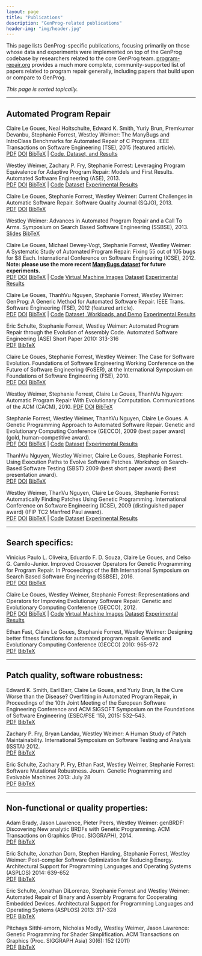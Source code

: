 ```yaml
---
layout: page
title: "Publications"
description: "GenProg-related publications"
header-img: "img/header.jpg"
---
```


This page lists GenProg-specific publications, focusing primarily on those whose
data and experiments were implemented on top of the GenProg codebase by
researchers related to the core GenProg
team.  [program-repair.org](http://program-repair.org/) provides a much more
complete, community-supported list of papers related to program repair
generally, including papers that build upon or compare to GenProg.

*This page is sorted topically.*

---

Automated Program Repair
-------------------------

<a id="tse15"></a>Claire Le Goues, Neal Holtschulte, Edward K. Smith, Yuriy Brun, Premkumar
Devanbu, Stephanie Forrest, Westley Weimer: The ManyBugs and IntroClass
Benchmarks for Automated Repair of C Programs. IEEE Transactions on Software
Engineering (TSE), 2015 (featured article).  
[PDF](https://squareslab.github.io/papers-repo/pdfs/benchmarks-2015-tse-preprint.pdf) 
[DOI](https://doi.org/10.1109/TSE.2015.2454513) 
[BibTeX](https://squareslab.github.io/papers-repo/bib/legoues-tse15.bib) | 
[Code, Dataset, and Results](http://repairbenchmarks.cs.umass.edu/)

<a id="ase13"></a>Westley Weimer, Zachary P. Fry, Stephanie Forrest: Leveraging Program
Equivalence for Adaptive Program Repair: Models and First Results. Automated
Software Engineering (ASE), 2013.  
[PDF](https://squareslab.github.io/papers-repo/pdfs/weimer-ase2013-preprint.pdf) 
[DOI](https://doi.org/10.1109/ASE.2013.6693094) 
[BibTeX](https://squareslab.github.io/papers-repo/bib/) | 
[Code](https://github.com/squaresLab/genprog-code/tree/releases/v3.0)
[Dataset](/experiments/index.html#icse12)
[Experimental Results](http://dijkstra.cs.virginia.edu/genprog/resources/genprog-ase2013-results.zip)

Claire Le Goues, Stephanie Forrest, Westley Weimer: Current Challenges in
Automatic Software Repair. Software Quality Journal (SQJO), 2013.  
[PDF](https://squareslab.github.io/papers-repo/pdfs/weimer-sqj-2013.pdf) 
[DOI](https://doi.org/10.1007/s11219-013-9208-0) 
[BibTeX](https://squareslab.github.io/papers-repo/bib/legoues-sqjo13.bib)

Westley Weimer: Advances in Automated Program Repair and a Call To
Arms. Symposium on Search Based Software Engineering (SSBSE), 2013.  
[Slides](https://squareslab.github.io/papers-repo/pdfs/weimer-ssbse2013-presentation.pdf) 
[BibTeX](https://squareslab.github.io/papers-repo/bib/weimer-ssbse13.bib)

<a id="icse12"></a>Claire Le Goues, Michael Dewey-Vogt, Stephanie Forrest, Westley Weimer: A
Systematic Study of Automated Program Repair: Fixing 55 out of 105 bugs for $8
Each. International Conference on Software Engineering (ICSE), 2012. **Note:
please use the more recent <a href="/experiments/index.html#manybugs">ManyBugs
dataset</a> for future experiments.**  
[PDF](https://squareslab.github.io/papers-repo/pdfs/weimer-icse2012-genprog-preprint.pdf)
[DOI](https://doi.org/10.1109/ICSE.2012.6227211)
[BibTeX](https://squareslab.github.io/papers-repo/bib/legoues-icse12.bib) | 
[Code](https://github.com/squaresLab/genprog-code/tree/releases/v2.0)
[Virtual Machine Images](http://dijkstra.cs.virginia.edu/genprog/resources/genprog_images)
[Dataset](/experiments/index.html#icse12)
[Experimental Results](http://dijkstra.cs.virginia.edu/genprog/resources/genprog-icse2012-results.zip)


<a id="tse12"></a>Claire Le Goues, ThanhVu Nguyen, Stephanie Forrest, Westley Weimer: GenProg: A
Generic Method for Automated Software Repair. IEEE Trans. Software Engineering
(TSE), 2012 (featured article).   
[PDF](https://squareslab.github.io/papers-repo/pdfs/weimer-tse2012-genprog.pdf) 
[DOI](https://doi.org/10.1109/TSE.2011.104)
[BibTeX](https://squareslab.github.io/papers-repo/bib/legoues-tse12.bib) | 
[Code](http://dijkstra.cs.virginia.edu/genprog/resources/genprog-source-v1.tar.gz)
[Dataset, Workloads, and Demo](/experiments/index.html#tse12)
[Experimental Results]()

Eric Schulte, Stephanie Forrest, Westley Weimer: Automated Program Repair
through the Evolution of Assembly Code. Automated Software Engineering (ASE)
Short Paper 2010: 313-316  
[PDF](https://squareslab.github.io/papers-repo/pdfs/weimer-ase2010-asm-preprint.pdf) [BibTeX]()

Claire Le Goues, Stephanie Forrest, Westley Weimer: The Case for Software
Evolution. Foundations of Software Engineering Working Conference on the Future
of Software Engineering (FoSER), at the International Symposium on Foundations
of Software Engineering (FSE), 2010.  
[PDF](https://squareslab.github.io/papers-repo/pdfs/p205-legoues.pdf) 
[DOI](http://doi.acm.org/10.1145/1882362.1882406)
[BibTeX](https://squareslab.github.io/papers-repo/bib/legoues-foser10.bib)

Westley Weimer, Stephanie Forrest, Claire Le Goues, ThanhVu Nguyen: Automatic
Program Repair With Evolutionary Computation. Communications of the ACM (CACM), 2010. 
[PDF](https://squareslab.github.io/papers-repo/pdfs/p109-weimer.pdf) 
[DOI](http://doi.acm.org/10.1145/1735223.1735249)
[BibTeX](https://squareslab.github.io/papers-repo/bib/weimer-cacm10.bib)

Stephanie Forrest, Westley Weimer, ThanhVu Nguyen, Claire Le Goues. A Genetic
Programming Approach to Automated Software Repair. Genetic and Evolutionary
Computing Conference (GECCO), 2009 (best paper award) (gold,
human-competitive award).  
[PDF](https://squareslab.github.io/papers-repo/pdfs/weimer-gecco2009.pdf) 
[DOI](http://doi.acm.org/10.1145/1569901.1570031)
[BibTeX](https://squareslab.github.io/papers-repo/bib/forrest-gecco10.bib) | 
[Code](http://dijkstra.cs.virginia.edu/genprog/resources/genprog-source-v1.tar.gz)
[Dataset](http://dijkstra.cs.virginia.edu/genprog/resources/genprog-benchmarks-2009.tar.gz)
[Experimental Results](http://dijkstra.cs.virginia.edu/genprog/resources/genprog-results-2009.tar.gz)

ThanhVu Nguyen, Westley Weimer, Claire Le Goues, Stephanie Forrest. Using
Execution Paths to Evolve Software Patches. Workshop on Search-Based Software
Testing (SBST) 2009 (best short paper award) (best presentation award).  
[PDF](https://squareslab.github.io/papers-repo/pdfs/nguyen-sbst09.pdf) 
[DOI](http://doi.acm.org/10.1145/1882362.1882406)
[BibTeX](https://squareslab.github.io/papers-repo/bib/nguyen-sbst09.bib)

Westley Weimer, ThanVu Nguyen, Claire Le Goues, Stephanie Forrest: Automatically
Finding Patches Using Genetic Programming. International Conference on Software
Engineering (ICSE), 2009 (distinguished paper award) (IFIP TC2 Manfred
Paul award).  
[PDF](https://squareslab.github.io/papers-repo/pdfs/weimer-icse2009-genprog.pdf) 
[DOI](https://doi.org/10.1109/ICSE.2009.5070536)
[BibTeX](https://squareslab.github.io/papers-repo/bib/weimer-icse09.bib) | 
[Code](http://dijkstra.cs.virginia.edu/genprog/resources/genprog-source-v1.tar.gz)
[Dataset](http://dijkstra.cs.virginia.edu/genprog/resources/genprog-benchmarks-2009.tar.gz)
[Experimental Results](http://dijkstra.cs.virginia.edu/genprog/resources/genprog-results-2009.tar.gz)

---

Search specifics:
-----------------
Vinicius Paulo L. Oliveira, Eduardo F. D. Souza, Claire Le Goues, and Celso
G. Camilo-Junior. Improved Crossover Operators for Genetic Programming for
Program Repair. In Proceedings of the 8th International Symposium on Search
Based Software Engineering (SSBSE), 2016.  
[PDF](https://squareslab.github.io/papers-repo/pdfs/legoues-ssbse16.pdf) 
[DOI](https://doi.org/10.1007/978-3-319-47106-8_8)
[BibTeX](https://squareslab.github.io/papers-repo/bib/oliveira-ssbse16.bib)

Claire Le Goues, Westley Weimer, Stephanie Forrest: Representations and
Operators for Improving Evolutionary Software Repair. Genetic and Evolutionary
Computing Conference (GECCO), 2012.    
[PDF](https://squareslab.github.io/papers-repo/pdfs/genprog-gecco2012-preprint.pdf) 
[DOI](http://doi.acm.org/10.1145/2330163.2330296)
[BibTeX](https://squareslab.github.io/papers-repo/bib/legoues-gecco12.bib) |
[Code](https://github.com/squaresLab/genprog-code/tree/releases/v2.0)
[Virtual Machine Images](http://dijkstra.cs.virginia.edu/genprog/resources/genprog_images)
[Dataset](/experiments/index.html#icse12)
[Experimental Results](http://dijkstra.cs.virginia.edu/genprog/resources/genprog-gecco2012-results.tar.gz)

Ethan Fast, Claire Le Goues, Stephanie Forrest, Westley Weimer: Designing better
fitness functions for automated program repair. Genetic and Evolutionary
Computing Conference (GECCO) 2010: 965-972  
[PDF](https://squareslab.github.io/papers-repo/pdfs/weimer-gecco2010.pdf) [BibTeX]()

---

Patch quality, software robustness:
-----------------------------------

Edward K. Smith, Earl Barr, Claire Le Goues, and Yuriy Brun, Is the Cure Worse
than the Disease? Overfitting in Automated Program Repair, in Proceedings of the
10th Joint Meeting of the European Software Engineering Conference and ACM
SIGSOFT Symposium on the Foundations of Software Engineering (ESEC/FSE ’15),
2015: 532–543.  
[PDF](https://squareslab.github.io/papers-repo/pdfs/smith15fse.pdf) [BibTeX]()

Zachary P. Fry, Bryan Landau, Westley Weimer: A Human Study of Patch
Maintainability. International Symposium on Software Testing and Analysis
(ISSTA) 2012.  
[PDF](https://squareslab.github.io/papers-repo/pdfs/FryISSTA12_PREPRINT.pdf) [BibTeX]()

Eric Schulte, Zachary P. Fry, Ethan Fast, Westley Weimer, Stephanie Forrest:
Software Mutational Robustness. Journ. Genetic Programming and Evolvable
Machines 2013: July 28  
[PDF](https://squareslab.github.io/papers-repo/pdfs/weimer-gpem2013-robust.pdf) [BibTeX]()

---

Non-functional or quality properties:
-------------------------------------

Adam Brady, Jason Lawrence, Pieter Peers, Westley Weimer: genBRDF: Discovering
New analytic BRDFs with Genetic Programming. ACM Transactions on Graphics
(Proc. SIGGRAPH), 2014.  
[PDF](https://squareslab.github.io/papers-repo/pdfs/brady-siggraph2014.pdf) [BibTeX]()

<a id="asplos14"></a>Eric Schulte, Jonathan Dorn, Stephen Harding, Stephanie Forrest, Westley Weimer:
Post-compiler Software Optimization for Reducing Energy. Architectural Support
for Programming Languages and Operating Systems (ASPLOS) 2014: 639-652  
[PDF](https://squareslab.github.io/papers-repo/pdfs/schulte-asplos2014.pdf) [BibTeX]()

Eric Schulte, Jonathan DiLorenzo, Stephanie Forrest and Westley Weimer:
Automated Repair of Binary and Assembly Programs for Cooperating Embedded
Devices. Architectural Support for Programming Languages and Operating Systems
(ASPLOS) 2013: 317-328  
[PDF](https://squareslab.github.io/papers-repo/pdfs/schulte2013embedded.pdf) [BibTeX]()

Pitchaya Sitthi-amorn, Nicholas Modly, Westley Weimer, Jason Lawrence: Genetic
Programming for Shader Simplification. ACM Transactions on Graphics
(Proc. SIGGRAPH Asia) 30(6): 152 (2011)  
[PDF](https://squareslab.github.io/papers-repo/pdfs/sitthiamorn_siga11.pdf) [BibTeX]()

